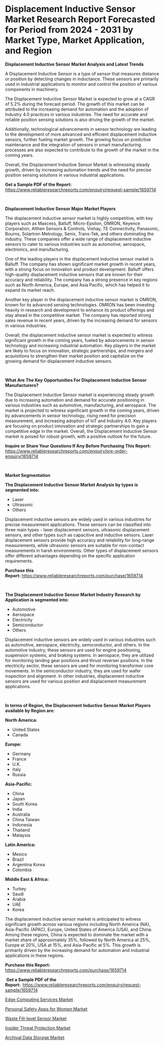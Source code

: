 <p><h1>Displacement Inductive Sensor Market Research Report Forecasted for Period from 2024 -  2031 by Market Type, Market Application, and Region</h1></p><p><strong>Displacement Inductive Sensor Market Analysis and Latest Trends</strong></p>
<p><p>A Displacement Inductive Sensor is a type of sensor that measures distance or position by detecting changes in inductance. These sensors are primarily used in industrial applications to monitor and control the position of various components in machinery.</p><p>The Displacement Inductive Sensor Market is expected to grow at a CAGR of 5.2% during the forecast period. The growth of this market can be attributed to the increasing demand for automation and the adoption of Industry 4.0 practices in various industries. The need for accurate and reliable position sensing solutions is also driving the growth of the market.</p><p>Additionally, technological advancements in sensor technology are leading to the development of more advanced and efficient displacement inductive sensors, further fueling market growth. The growing focus on predictive maintenance and the integration of sensors in smart manufacturing processes are also expected to contribute to the growth of the market in the coming years.</p><p>Overall, the Displacement Inductive Sensor Market is witnessing steady growth, driven by increasing automation trends and the need for precise position sensing solutions in various industrial applications.</p></p>
<p><strong>Get a Sample PDF of the Report:&nbsp;</strong> <a href="https://www.reliableresearchreports.com/enquiry/request-sample/1659714">https://www.reliableresearchreports.com/enquiry/request-sample/1659714</a></p>
<p>&nbsp;</p>
<p><strong>Displacement Inductive Sensor Major Market Players</strong></p>
<p><p>The displacement inductive sensor market is highly competitive, with key players such as Maxcess, Balluff, Micro-Epsilon, OMRON, Keyence Corporation, Althen Sensors & Controls, Vishay, TE Connectivity, Panasonic, Bourns, Solartron Metrology, Senix, Trans-Tek, and others dominating the industry. These companies offer a wide range of displacement inductive sensors to cater to various industries such as automotive, aerospace, electronics, and manufacturing.</p><p>One of the leading players in the displacement inductive sensor market is Balluff. The company has shown significant market growth in recent years, with a strong focus on innovation and product development. Balluff offers high-quality displacement inductive sensors that are known for their accuracy and reliability. The company has a strong presence in key regions such as North America, Europe, and Asia Pacific, which has helped it to expand its market reach.</p><p>Another key player in the displacement inductive sensor market is OMRON, known for its advanced sensing technologies. OMRON has been investing heavily in research and development to enhance its product offerings and stay ahead in the competitive market. The company has reported strong sales revenue in recent years, driven by the increasing demand for sensors in various industries.</p><p>Overall, the displacement inductive sensor market is expected to witness significant growth in the coming years, fueled by advancements in sensor technology and increasing industrial automation. Key players in the market are likely to focus on innovation, strategic partnerships, and mergers and acquisitions to strengthen their market position and capitalize on the growing demand for displacement inductive sensors.</p></p>
<p>&nbsp;</p>
<p><strong>What Are The Key Opportunities For Displacement Inductive Sensor Manufacturers?</strong></p>
<p><p>The Displacement Inductive Sensor market is experiencing steady growth due to increasing automation and demand for accurate positioning in various industries such as automotive, manufacturing, and aerospace. The market is projected to witness significant growth in the coming years, driven by advancements in sensor technology, rising need for precision measurement, and increasing adoption of IoT and Industry 4.0. Key players are focusing on product innovation and strategic partnerships to gain a competitive edge in the market. Overall, the Displacement Inductive Sensor market is poised for robust growth, with a positive outlook for the future.</p></p>
<p><strong>Inquire or Share Your Questions If Any Before Purchasing This Report:</strong> <a href="https://www.reliableresearchreports.com/enquiry/pre-order-enquiry/1659714">https://www.reliableresearchreports.com/enquiry/pre-order-enquiry/1659714</a></p>
<p>&nbsp;</p>
<p><strong>Market Segmentation</strong></p>
<p><strong>The Displacement Inductive Sensor Market Analysis by types is segmented into:</strong></p>
<p><ul><li>Laser</li><li>Ultrasonic</li><li>Others</li></ul></p>
<p><p>Displacement inductive sensors are widely used in various industries for precise measurement applications. These sensors can be classified into three main types - laser displacement sensors, ultrasonic displacement sensors, and other types such as capacitive and inductive sensors. Laser displacement sensors provide high accuracy and reliability for long-range measurements, while ultrasonic sensors are suitable for non-contact measurements in harsh environments. Other types of displacement sensors offer different advantages depending on the specific application requirements.</p></p>
<p><strong>Purchase this Report:&nbsp;</strong><a href="https://www.reliableresearchreports.com/purchase/1659714">https://www.reliableresearchreports.com/purchase/1659714</a></p>
<p>&nbsp;</p>
<p><strong>The Displacement Inductive Sensor Market Industry Research by Application is segmented into:</strong></p>
<p><ul><li>Automotive</li><li>Aerospace</li><li>Electricity</li><li>Semiconductor</li><li>Others</li></ul></p>
<p><p>Displacement inductive sensors are widely used in various industries such as automotive, aerospace, electricity, semiconductor, and others. In the automotive industry, these sensors are used for engine positioning, suspension systems, and braking systems. In aerospace, they are utilized for monitoring landing gear positions and thrust reverser positions. In the electricity sector, these sensors are used for monitoring transformer core movements. In the semiconductor industry, they are used for wafer inspection and alignment. In other industries, displacement inductive sensors are used for various position and displacement measurement applications.</p></p>
<p>&nbsp;</p>
<p><strong>In terms of Region, the Displacement Inductive Sensor Market Players available by Region are:</strong></p>
<p>
    <p> <strong> North America: </strong>
        <ul>
            <li>United States</li>
            <li>Canada</li>
        </ul>
        </p> 
    <p> <strong> Europe: </strong>
        <ul>
            <li>Germany</li>
            <li>France</li>
            <li>U.K.</li>
            <li>Italy</li>
            <li>Russia</li>
        </ul>
        </p> 
    <p> <strong> Asia-Pacific: </strong>
        <ul>
            <li>China</li>
            <li>Japan</li>
            <li>South Korea</li>
            <li>India</li>
            <li>Australia</li>
            <li>China Taiwan</li>
            <li>Indonesia</li>
            <li>Thailand</li>
            <li>Malaysia</li>
        </ul>
        </p> 
    <p> <strong> Latin America: </strong>
        <ul>
            <li>Mexico</li>
            <li>Brazil</li>
            <li>Argentina Korea</li>
            <li>Colombia</li>
        </ul>
        </p> 
    <p> <strong> Middle East & Africa: </strong>
        <ul>
            <li>Turkey</li>
            <li>Saudi</li>
            <li>Arabia</li>
            <li>UAE</li>
            <li>Korea</li>
        </ul>
    </p>
    </p>
<p><p>The displacement inductive sensor market is anticipated to witness significant growth across various regions including North America (NA), Asia-Pacific (APAC), Europe, United States of America (USA), and China. Among these regions, China is expected to dominate the market with a market share of approximately 35%, followed by North America at 25%, Europe at 20%, USA at 15%, and Asia-Pacific at 5%. This growth is primarily driven by the increasing demand for automation and industrial applications in these regions.</p></p>
<p><strong>Purchase this Report: </strong><a href="https://www.reliableresearchreports.com/purchase/1659714">https://www.reliableresearchreports.com/purchase/1659714</a></p>
<p>&nbsp;<strong>Get a Sample PDF of the Report:&nbsp;&nbsp;</strong><a href="https://www.reliableresearchreports.com/enquiry/request-sample/1659714">https://www.reliableresearchreports.com/enquiry/request-sample/1659714</a></p>
<p><strong></strong></p>
<p><p><a href="https://medium.com/@mildredlawson1937/edge-computing-services-market-share-evolution-and-market-growth-trends-2024-2031-65e2fb59c83a">Edge Computing Services Market</a></p><p><a href="https://github.com/jj19131/Market-Research-Report-List-1/blob/main/personal-safety-apps-for-women-market.md">Personal Safety Apps for Women Market</a></p><p><a href="https://github.com/jodemen/Market-Research-Report-List-1/blob/main/waste-fill-level-sensor-market.md">Waste Fill-level Sensor Market</a></p><p><a href="https://medium.com/p/7dfd5bbc794a/edit">Insider Threat Protection Market</a></p><p><a href="https://medium.com/@shirleysullivan73/archival-data-storage-market-the-key-to-successful-business-strategy-forecast-till-2031-f550ce233513">Archival Data Storage Market</a></p></p>